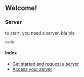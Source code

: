 ## Welcome!

### Server

to start, you need a server.  bla bla
```
code
```


#### Index

-  [Get started and request a server](request/index.md)
-  [Access your server](access/index.md)
